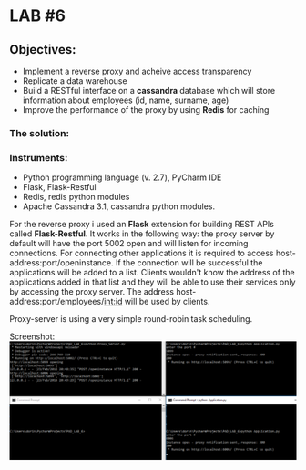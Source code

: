 # LAB #6

## Objectives:
- Implement a reverse proxy and acheive access transparency
- Replicate a data warehouse
- Build a RESTful interface on a **cassandra** database which will store information about employees (id, name, surname, age)
- Improve the performance of the proxy by using **Redis** for caching

### The solution:

### Instruments:
- Python programming language (v. 2.7), PyCharm IDE
- Flask, Flask-Restful
- Redis, redis python modules
- Apache Cassandra 3.1, cassandra python modules.

For the reverse proxy i used an **Flask** extension for building REST APIs called **Flask-Restful**.
It works in the following way: the proxy server by default will have the port 5002 open and will listen for incoming connections. For connecting other applications it is required to access host-address:port/openinstance. If the connection will be successful the applications will be added to a list.
Clients wouldn't know the address of the applications added in that list and they will be able to use their services only by accessing the proxy server.
The address host-address:port/employees/<int:id> will be used by clients.

Proxy-server is using a very simple round-robin task scheduling.

Screenshot:
![alt text](sc1.png "Screenshot 1")

